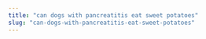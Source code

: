 ```yaml
---
title: "can dogs with pancreatitis eat sweet potatoes"
slug: "can-dogs-with-pancreatitis-eat-sweet-potatoes"
---
```


